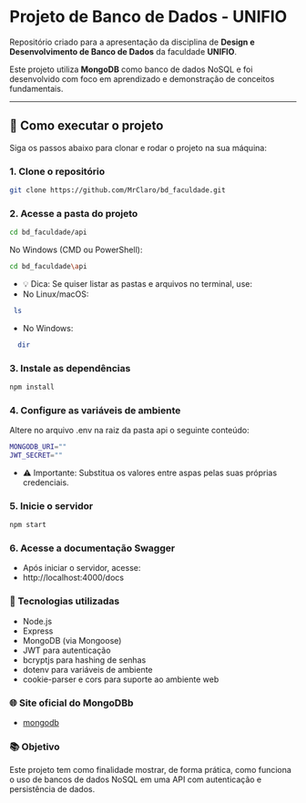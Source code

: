 # Projeto de Banco de Dados - UNIFIO

Repositório criado para a apresentação da disciplina de **Design e Desenvolvimento de Banco de Dados** da faculdade **UNIFIO**.

Este projeto utiliza **MongoDB** como banco de dados NoSQL e foi desenvolvido com foco em aprendizado e demonstração de conceitos fundamentais.

---

## 🚀 Como executar o projeto

Siga os passos abaixo para clonar e rodar o projeto na sua máquina:

### 1. Clone o repositório

```bash
git clone https://github.com/MrClaro/bd_faculdade.git
```

### 2. Acesse a pasta do projeto
```bash
cd bd_faculdade/api
```
No Windows (CMD ou PowerShell):
```bash
cd bd_faculdade\api
```
- 💡 Dica: Se quiser listar as pastas e arquivos no terminal, use:
- No Linux/macOS:
```bash
 ls
 ```
- No Windows:
```bash
  dir
 ```

### 3. Instale as dependências
```bash
npm install
```

### 4. Configure as variáveis de ambiente
Altere no arquivo .env na raiz da pasta api o seguinte conteúdo:
```bash
MONGODB_URI=""
JWT_SECRET=""
```
 - ⚠️ Importante: Substitua os valores entre aspas pelas suas próprias credenciais.

### 5. Inicie o servidor
```bash
npm start
```

### 6. Acesse a documentação Swagger
- Após iniciar o servidor, acesse:
- http://localhost:4000/docs

### 🧰 Tecnologias utilizadas
- Node.js
- Express
- MongoDB (via Mongoose)
- JWT para autenticação
- bcryptjs para hashing de senhas
- dotenv para variáveis de ambiente
- cookie-parser e cors para suporte ao ambiente web

### 🌐 Site oficial do MongoDBb
- [mongodb](https://www.mongodb.com/)


### 📚 Objetivo

Este projeto tem como finalidade mostrar, de forma prática, como funciona o uso de bancos de dados NoSQL em uma API com autenticação e persistência de dados.
